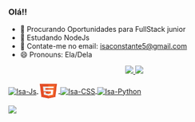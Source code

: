 ### Olá!!

- 🔭 Procurando Oportunidades para FullStack junior
- 🌱 Estudando NodeJs
- 💬 Contate-me no email: isaconstante5@gmail.com
- 😄 Pronouns: Ela/Dela


<div align="center">
  <a href="https://github.com/IsaConstante">
  <img height="180em" src="https://github-readme-stats.vercel.app/api?username=IsaConstante&show_icons=true&theme=tokyonight&include_all_commits=true&count_private=true"/>
  
  <img height="180em" src="https://github-readme-stats.vercel.app/api/top-langs/?username=IsaConstante&layout=compact&langs_count=7&theme=gruvbox"/>
</div>

<div style="display: inline_block"><br>
  <img align="center" alt="Isa-Js" height="30" width= "40"<img src="https://cdn.jsdelivr.net/gh/devicons/devicon/icons/javascript/javascript-original.svg"/>
  <img align="center" alt="Isa-HTML" height="30" width="40" <img src="https://raw.githubusercontent.com/devicons/devicon/master/icons/html5/html5-original.svg">
  <img align="center" alt="Isa-CSS" height="30" width="40"= sr= <img src="https://cdn.jsdelivr.net/gh/devicons/devicon/icons/css3/css3-original.svg"/>
  <img align="center" alt="Isa-Python" height="30" width="40" <img src="https://cdn.jsdelivr.net/gh/devicons/devicon/icons/python/python-original.svg"/>


</div>

 <a href="https://https://www.linkedin.com/in/isabela-de-oliveira-constante-9929131b" target="_blank"><img src="https://img.shields.io/badge/-LinkedIn-%230077B5?style=for-the-badge&logo=linkedin&logoColor=white" target="_blank"></a> 
